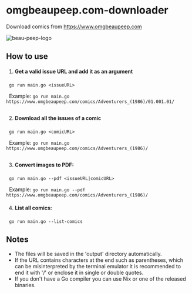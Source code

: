 # omgbeaupeep.com-downloader
Download comics from https://www.omgbeaupeep.com

![beau-peep-logo](https://github.com/user-attachments/assets/77f159a4-4cfb-486f-be6b-0aeac57803d4)

## How to use
1. #### Get a valid issue URL and add it as an argument

&nbsp; `go run main.go <issueURL>`

&nbsp; Example: `go run main.go https://www.omgbeaupeep.com/comics/Adventurers_(1986)/01.001.01/`

<h2></h2>

2. #### Download all the issues of a comic

&nbsp; `go run main.go <comicURL>`

&nbsp; Example: `go run main.go https://www.omgbeaupeep.com/comics/Adventurers_(1986)/`

<h2></h2>

3. #### Convert images to PDF:
 
&nbsp;  `go run main.go --pdf <issueURL|comicURL>`

&nbsp; Example: `go run main.go --pdf https://www.omgbeaupeep.com/comics/Adventurers_(1986)/`

4. #### List all comics:

&nbsp;  `go run main.go --list-comics`


## Notes
- The files will be saved in the 'output' directory automatically.
- If the URL contains characters at the end such as parentheses, which can be misinterpreted by the terminal emulator it is recommended to end it with '/' or enclose it in single or double quotes.
- If you don't have a Go compiler you can use Nix or one of the released binaries.
